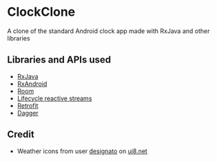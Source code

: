 # ClockClone

A clone of the standard Android clock app made with RxJava and other libraries

## Libraries and APIs used

- [RxJava](https://github.com/ReactiveX/RxJava)
- [RxAndroid](https://github.com/ReactiveX/RxAndroid)
- [Room](https://developer.android.com/jetpack/androidx/releases/room)
- [Lifecycle reactive streams](https://developer.android.com/jetpack/androidx/releases/lifecycle#java)
- [Retrofit](https://github.com/square/retrofit)
- [Dagger](https://github.com/google/dagger)

## Credit

- Weather icons from user [designato](https://ui8.net/designato/products) on [ui8.net](https://ui8.net/)
